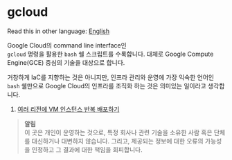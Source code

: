 # gcloud

Read this in other language: [English](README.md)

Google Cloud의 command line interface인  
```gcloud``` 명령을 활용한 ```bash``` 쉘 스크립트를 수록합니다.
대체로 Google Compute Engine(GCE) 중심의 기술을 대상으로 합니다.

거창하게 IaC를 지향하는 것은 아니지만,
인프라 관리와 운영에 가장 익숙한 언어인 ```bash``` 쉘만으로 
Google Cloud의 인프라를 조직화 하는 것은 의미있는 일이라고 생각합니다.

1. [여러 리전에 VM 인스턴스 반복 배포하기](./create-vm-instances-in-multi-regions/)

> **알림**  
이 곳은 개인이 운영하는 것으로, 특정 회사나 관련 기술을 소유한 사람 혹은 단체를
대신하거나 대변하지 않습니다. 그리고, 제공되는 정보에 대한 오류의 가능성을 인정하고 그 결과에 대한 책임을 회피합니다.
